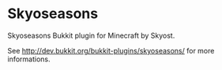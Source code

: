 Skyoseasons
===========

Skyoseasons Bukkit plugin for Minecraft by Skyost.

See http://dev.bukkit.org/bukkit-plugins/skyoseasons/ for more informations.
